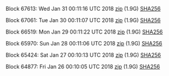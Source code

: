 Block 67613: Wed Jan 31 00:11:16 UTC 2018 [zip](https://dash-bootstrap.ams3.digitaloceanspaces.com/testnet/2018-01-31/bootstrap.dat.zip) (1.9G) [SHA256](https://dash-bootstrap.ams3.digitaloceanspaces.com/testnet/2018-01-31/sha256.txt)

Block 67061: Tue Jan 30 00:11:07 UTC 2018 [zip](https://dash-bootstrap.ams3.digitaloceanspaces.com/testnet/2018-01-30/bootstrap.dat.zip) (1.9G) [SHA256](https://dash-bootstrap.ams3.digitaloceanspaces.com/testnet/2018-01-30/sha256.txt)

Block 66519: Mon Jan 29 00:11:22 UTC 2018 [zip](https://dash-bootstrap.ams3.digitaloceanspaces.com/testnet/2018-01-29/bootstrap.dat.zip) (1.9G) [SHA256](https://dash-bootstrap.ams3.digitaloceanspaces.com/testnet/2018-01-29/sha256.txt)

Block 65970: Sun Jan 28 00:11:06 UTC 2018 [zip](https://dash-bootstrap.ams3.digitaloceanspaces.com/testnet/2018-01-28/bootstrap.dat.zip) (1.9G) [SHA256](https://dash-bootstrap.ams3.digitaloceanspaces.com/testnet/2018-01-28/sha256.txt)

Block 65424: Sat Jan 27 00:10:13 UTC 2018 [zip](https://dash-bootstrap.ams3.digitaloceanspaces.com/testnet/2018-01-27/bootstrap.dat.zip) (1.9G) [SHA256](https://dash-bootstrap.ams3.digitaloceanspaces.com/testnet/2018-01-27/sha256.txt)

Block 64877: Fri Jan 26 00:10:05 UTC 2018 [zip](https://dash-bootstrap.ams3.digitaloceanspaces.com/testnet/2018-01-26/bootstrap.dat.zip) (1.9G) [SHA256](https://dash-bootstrap.ams3.digitaloceanspaces.com/testnet/2018-01-26/sha256.txt)
